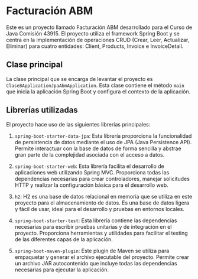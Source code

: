 # Facturación ABM

Este es un proyecto llamado Facturación ABM desarrollado para el Curso de Java Comisión 43915. El proyecto utiliza el framework Spring Boot y se centra en la implementación de operaciones CRUD (Crear, Leer, Actualizar, Eliminar) para cuatro entidades: Client, Products, Invoice e InvoiceDetail.

## Clase principal

La clase principal que se encarga de levantar el proyecto es `Clase8ApplicationJpaAbmApplication`. Esta clase contiene el método `main` que inicia la aplicación Spring Boot y configura el contexto de la aplicación.

## Librerías utilizadas

El proyecto hace uso de las siguientes librerías principales:

1. `spring-boot-starter-data-jpa`: Esta librería proporciona la funcionalidad de persistencia de datos mediante el uso de JPA (Java Persistence API). Permite interactuar con la base de datos de forma sencilla y abstrae gran parte de la complejidad asociada con el acceso a datos.

2. `spring-boot-starter-web`: Esta librería facilita el desarrollo de aplicaciones web utilizando Spring MVC. Proporciona todas las dependencias necesarias para crear controladores, manejar solicitudes HTTP y realizar la configuración básica para el desarrollo web.

3. `h2`: H2 es una base de datos relacional en memoria que se utiliza en este proyecto para el almacenamiento de datos. Es una base de datos ligera y fácil de usar, ideal para el desarrollo y pruebas en entornos locales.

4. `spring-boot-starter-test`: Esta librería contiene las dependencias necesarias para escribir pruebas unitarias y de integración en el proyecto. Proporciona herramientas y utilidades para facilitar el testing de las diferentes capas de la aplicación.

5. `spring-boot-maven-plugin`: Este plugin de Maven se utiliza para empaquetar y generar el archivo ejecutable del proyecto. Permite crear un archivo JAR autocontenido que incluye todas las dependencias necesarias para ejecutar la aplicación.

